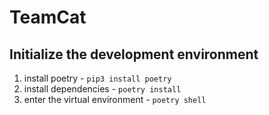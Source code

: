 # TeamCat

## Initialize the development environment

1. install poetry - `pip3 install poetry`
2. install dependencies - `poetry install`
3. enter the virtual environment - `poetry shell`
